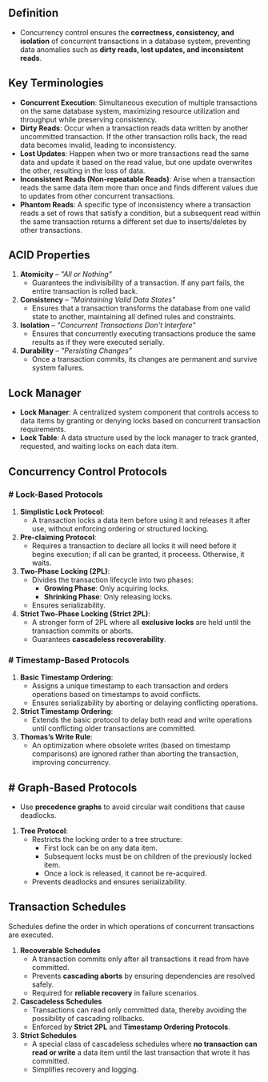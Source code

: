 ## **Definition**

- Concurrency control ensures the **correctness, consistency, and isolation** of concurrent transactions in a database system, preventing data anomalies such as **dirty reads, lost updates, and inconsistent reads**.

## **Key Terminologies**

- **Concurrent Execution**: Simultaneous execution of multiple transactions on the same database system, maximizing resource utilization and throughput while preserving consistency.
- **Dirty Reads**: Occur when a transaction reads data written by another uncommitted transaction. If the other transaction rolls back, the read data becomes invalid, leading to inconsistency.
- **Lost Updates**: Happen when two or more transactions read the same data and update it based on the read value, but one update overwrites the other, resulting in the loss of data.
- **Inconsistent Reads (Non-repeatable Reads)**: Arise when a transaction reads the same data item more than once and finds different values due to updates from other concurrent transactions.
- **Phantom Reads**: A specific type of inconsistency where a transaction reads a set of rows that satisfy a condition, but a subsequent read within the same transaction returns a different set due to inserts/deletes by other transactions.

## **ACID Properties**

1. **Atomicity** – *"All or Nothing"*
    - Guarantees the indivisibility of a transaction. If any part fails, the entire transaction is rolled back.
2. **Consistency** – *"Maintaining Valid Data States"*
    - Ensures that a transaction transforms the database from one valid state to another, maintaining all defined rules and constraints.
3. **Isolation** – *"Concurrent Transactions Don't Interfere"*
    - Ensures that concurrently executing transactions produce the same results as if they were executed serially.
4. **Durability** – *"Persisting Changes"*
    - Once a transaction commits, its changes are permanent and survive system failures.

## **Lock Manager**

- **Lock Manager**: A centralized system component that controls access to data items by granting or denying locks based on concurrent transaction requirements.
- **Lock Table**: A data structure used by the lock manager to track granted, requested, and waiting locks on each data item.

## **Concurrency Control Protocols**

### **# **Lock-Based Protocols****

1. **Simplistic Lock Protocol**:
    - A transaction locks a data item before using it and releases it after use, without enforcing ordering or structured locking.
2. **Pre-claiming Protocol**:
    - Requires a transaction to declare all locks it will need before it begins execution; if all can be granted, it proceess. Otherwise, it waits.
3. **Two-Phase Locking (2PL)**:
    - Divides the transaction lifecycle into two phases:
        - **Growing Phase**: Only acquiring locks.
        - **Shrinking Phase**: Only releasing locks.
    - Ensures serializability.
4. **Strict Two-Phase Locking (Strict 2PL)**:
    - A stronger form of 2PL where all **exclusive locks** are held until the transaction commits or aborts.
    - Guarantees **cascadeless recoverability**.

### **# **Timestamp-Based Protocols****

1. **Basic Timestamp Ordering**:
    - Assigns a unique timestamp to each transaction and orders operations based on timestamps to avoid conflicts.
    - Ensures serializability by aborting or delaying conflicting operations.
2. **Strict Timestamp Ordering**:
    - Extends the basic protocol to delay both read and write operations until conflicting older transactions are committed.
3. **Thomas’s Write Rule**:
    - An optimization where obsolete writes (based on timestamp comparisons) are ignored rather than aborting the transaction, improving concurrency.

## **# **Graph-Based Protocols****

- Use **precedence graphs** to avoid circular wait conditions that cause deadlocks.
1. **Tree Protocol**:
    - Restricts the locking order to a tree structure:
        - First lock can be on any data item.
        - Subsequent locks must be on children of the previously locked item.
        - Once a lock is released, it cannot be re-acquired.
    - Prevents deadlocks and ensures serializability.

## **Transaction Schedules**

Schedules define the order in which operations of concurrent transactions are executed.

1. **Recoverable Schedules**
    - A transaction commits only after all transactions it read from have committed.
    - Prevents **cascading aborts** by ensuring dependencies are resolved safely.
    - Required for **reliable recovery** in failure scenarios.
2. **Cascadeless Schedules**
    - Transactions can read only committed data, thereby avoiding the possibility of cascading rollbacks.
    - Enforced by **Strict 2PL** and **Timestamp Ordering Protocols**.
3. **Strict Schedules**
    - A special class of cascadeless schedules where **no transaction can read or write** a data item until the last transaction that wrote it has committed.
    - Simplifies recovery and logging.
